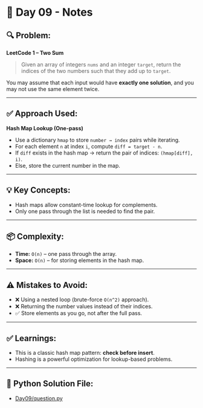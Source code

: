 # 📝 Day 09 - Notes

## 🔍 Problem:
**LeetCode 1 – Two Sum**

> Given an array of integers `nums` and an integer `target`, return the indices of the two numbers such that they add up to `target`.

You may assume that each input would have **exactly one solution**, and you may not use the same element twice.

---

## ✅ Approach Used:
**Hash Map Lookup (One-pass)**

- Use a dictionary `hmap` to store `number → index` pairs while iterating.
- For each element `n` at index `i`, compute `diff = target - n`.
- If `diff` exists in the hash map → return the pair of indices: `(hmap[diff], i)`.
- Else, store the current number in the map.

---

## 💡 Key Concepts:

- Hash maps allow constant-time lookup for complements.
- Only one pass through the list is needed to find the pair.

---

## 📦 Complexity:

- **Time:** `O(n)` – one pass through the array.
- **Space:** `O(n)` – for storing elements in the hash map.

---

## ⚠️ Mistakes to Avoid:

- ❌ Using a nested loop (brute-force `O(n^2)` approach).
- ❌ Returning the number values instead of their indices.
- ✅ Store elements as you go, not after the full pass.

---

## ✅ Learnings:

- This is a classic hash map pattern: **check before insert**.
- Hashing is a powerful optimization for lookup-based problems.

---

## 🔗 Python Solution File:

- [Day09/question.py](./question.py)
